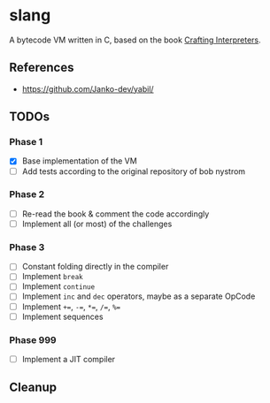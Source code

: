 # slang

A bytecode VM written in C, based on the book [Crafting Interpreters](https://craftinginterpreters.com/).

## References

-   https://github.com/Janko-dev/yabil/

## TODOs

### Phase 1

-   [x] Base implementation of the VM
-   [ ] Add tests according to the original repository of bob nystrom

### Phase 2

-   [ ] Re-read the book & comment the code accordingly
-   [ ] Implement all (or most) of the challenges

### Phase 3

-   [ ] Constant folding directly in the compiler
-   [ ] Implement `break`
-   [ ] Implement `continue`
-   [ ] Implement `inc` and `dec` operators, maybe as a separate OpCode
-   [ ] Implement `+=`, `-=`, `*=`, `/=`, `%=`
-   [ ] Implement sequences

### Phase 999

-   [ ] Implement a JIT compiler

## Cleanup
